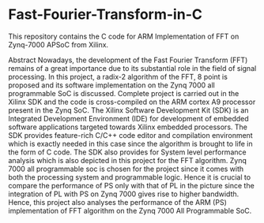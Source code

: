 # Fast-Fourier-Transform-in-C
This repository contains the C code for ARM Implementation of FFT on Zynq-7000 APSoC from Xilinx.

Abstract
Nowadays, the development of the Fast Fourier Transform (FFT) remains of a great importance due to its substantial role in the field of signal processing. 
In this project, a radix-2 algorithm of the FFT, 8 point is proposed and its software implementation on the Zynq 7000 all programmable SoC is discussed. Complete project is carried out in the Xilinx SDK and the code is cross-compiled on the ARM cortex A9 processor present in the Zynq SoC. The Xilinx Software Development Kit (SDK)
is an Integrated Development Environment (IDE) for development of embedded software applications targeted towards Xilinx embedded processors. The SDK provides
feature-rich C/C++ code editor and compilation environment which is exactly needed in this case since the algorithm is brought to life in the form of C code. The SDK
also provides for System level performance analysis which is also depicted in this project for the FFT algorithm. Zynq 7000 all programmable soc is chosen for the 
project since it comes with both the processing system and programmable logic. Hence it is crucial to compare the performance of PS only with that of PL in the picture since the integration of PL with PS on Zynq 7000 gives rise to higher bandwidth. Hence, this project also analyses the performance of the ARM (PS) implementation of FFT algorithm on the Zynq 7000 All Programmable SoC.
